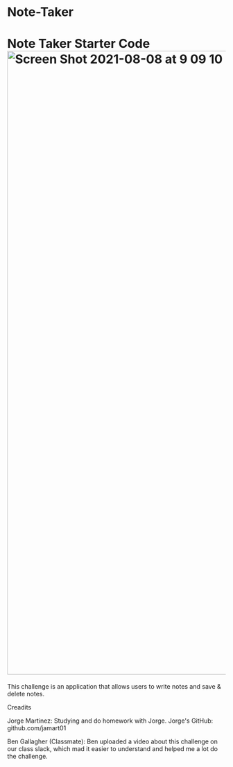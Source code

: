 # Note-Taker

# Note Taker Starter Code<img width="1440" alt="Screen Shot 2021-08-08 at 9 09 10 PM" src="https://user-images.githubusercontent.com/84109630/128651694-56e192ce-aeec-4c8a-ac12-d2d53ef80054.png">





This challenge is an application that allows users to write notes and save & delete notes. 



Creadits


Jorge Martinez: Studying and do homework with Jorge. Jorge's GitHub: github.com/jamart01 

Ben Gallagher (Classmate): Ben uploaded a video about this challenge on our class slack, which mad it easier to understand and helped me a lot do the challenge. 
